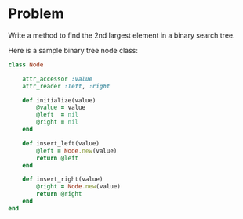 # Problem

Write a method to find the 2nd largest element in a binary search tree.

Here is a sample binary tree node class:
```ruby
class Node

    attr_accessor :value
    attr_reader :left, :right

    def initialize(value)
        @value = value
        @left  = nil
        @right = nil
    end

    def insert_left(value)
        @left = Node.new(value)
        return @left
    end

    def insert_right(value)
        @right = Node.new(value)
        return @right
    end
end
```
